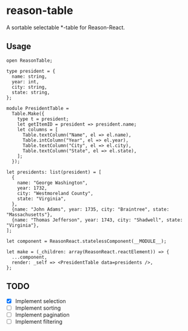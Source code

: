 # reason-table

A sortable selectable *-table for Reason-React.

## Usage

```reason
open ReasonTable;

type president = {
  name: string,
  year: int,
  city: string,
  state: string,
};

module PresidentTable =
  Table.Make({
    type t = president;
    let getItemID = president => president.name;
    let columns = [
      Table.textColumn("Name", el => el.name),
      Table.intColumn("Year", el => el.year),
      Table.textColumn("City", el => el.city),
      Table.textColumn("State", el => el.state),
    ];
  });

let presidents: list(president) = [
  {
    name: "George Washington",
    year: 1732,
    city: "Westmoreland County",
    state: "Virginia",
  },
  {name: "John Adams", year: 1735, city: "Braintree", state: "Massachusetts"},
  {name: "Thomas Jefferson", year: 1743, city: "Shadwell", state: "Virginia"},
];

let component = ReasonReact.statelessComponent(__MODULE__);

let make = (_children: array(ReasonReact.reactElement)) => {
  ...component,
  render: _self => <PresidentTable data=presidents />,
};
```

## TODO

- [X] Implement selection
- [ ] Implement sorting
- [ ] Implement pagination
- [ ] Implement filtering
